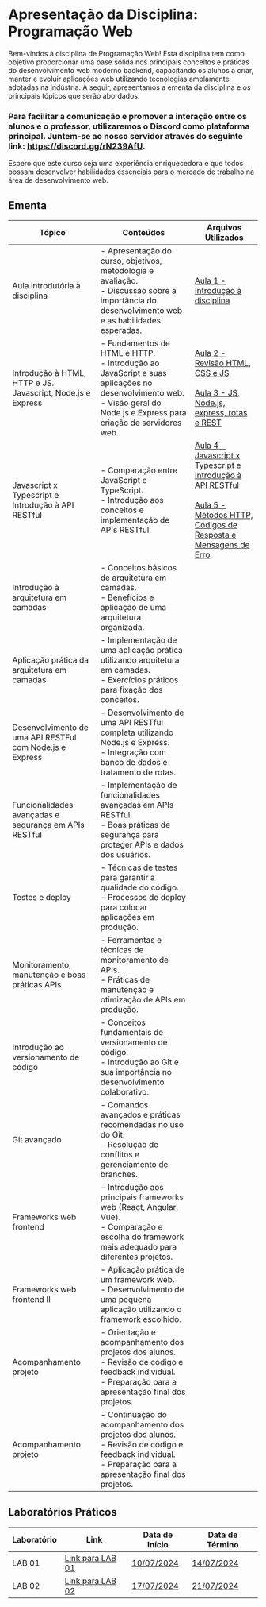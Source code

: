 # Apresentação da Disciplina: Programação Web

Bem-vindos à disciplina de Programação Web! Esta disciplina tem como objetivo proporcionar uma base sólida nos principais conceitos e práticas do desenvolvimento web moderno backend, capacitando os alunos a criar, manter e evoluir aplicações web utilizando tecnologias amplamente adotadas na indústria. A seguir, apresentamos a ementa da disciplina e os principais tópicos que serão abordados.

### Para facilitar a comunicação e promover a interação entre os alunos e o professor, utilizaremos o Discord como plataforma principal. Juntem-se ao nosso servidor através do seguinte link: https://discord.gg/rN239AfU.

Espero que este curso seja uma experiência enriquecedora e que todos possam desenvolver habilidades essenciais para o mercado de trabalho na área de desenvolvimento web.

## Ementa 

| Tópico | Conteúdos | Arquivos Utilizados |
|--------|-----------|---------------------|
| Aula introdutória à disciplina | - Apresentação do curso, objetivos, metodologia e avaliação.<br>- Discussão sobre a importância do desenvolvimento web e as habilidades esperadas. | [Aula 1 - Introdução à disciplina](aulas/Aula1.pdf) |
| Introdução à HTML, HTTP e JS. Javascript, Node.js e Express | - Fundamentos de HTML e HTTP.<br>- Introdução ao JavaScript e suas aplicações no desenvolvimento web.<br>- Visão geral do Node.js e Express para criação de servidores web. | [Aula 2 - Revisão HTML, CSS e JS](aulas/Aula2.pdf) <br></br> [Aula 3 - JS, Node.js, express, rotas e REST](aulas/Aula3.pdf) |
| Javascript x Typescript e Introdução à API RESTful | - Comparação entre JavaScript e TypeScript.<br>- Introdução aos conceitos e implementação de APIs RESTful. | [Aula 4 - Javascript x Typescript e Introdução à API RESTful](aulas/Aula4.pdf) <br></br> [Aula 5 - Métodos HTTP, Códigos de Resposta e Mensagens de Erro](aulas/Aula5.pdf)|
| Introdução à arquitetura em camadas | - Conceitos básicos de arquitetura em camadas.<br>- Benefícios e aplicação de uma arquitetura organizada. | [](#) |
| Aplicação prática da arquitetura em camadas | - Implementação de uma aplicação prática utilizando arquitetura em camadas.<br>- Exercícios práticos para fixação dos conceitos. | [](#) |
| Desenvolvimento de uma API RESTFul com Node.js e Express | - Desenvolvimento de uma API RESTful completa utilizando Node.js e Express.<br>- Integração com banco de dados e tratamento de rotas. | [](#) |
| Funcionalidades avançadas e segurança em APIs RESTful | - Implementação de funcionalidades avançadas em APIs RESTful.<br>- Boas práticas de segurança para proteger APIs e dados dos usuários. | [](#) |
| Testes e deploy | - Técnicas de testes para garantir a qualidade do código.<br>- Processos de deploy para colocar aplicações em produção. | [](#) |
| Monitoramento, manutenção e boas práticas APIs | - Ferramentas e técnicas de monitoramento de APIs.<br>- Práticas de manutenção e otimização de APIs em produção. | [](#) |
| Introdução ao versionamento de código | - Conceitos fundamentais de versionamento de código.<br>- Introdução ao Git e sua importância no desenvolvimento colaborativo. | [](#) |
| Git avançado | - Comandos avançados e práticas recomendadas no uso do Git.<br>- Resolução de conflitos e gerenciamento de branches. | [](#) |
| Frameworks web frontend | - Introdução aos principais frameworks web (React, Angular, Vue).<br>- Comparação e escolha do framework mais adequado para diferentes projetos. | [](#) |
| Frameworks web frontend II | - Aplicação prática de um framework web.<br>- Desenvolvimento de uma pequena aplicação utilizando o framework escolhido. | [](#) |
| Acompanhamento projeto | - Orientação e acompanhamento dos projetos dos alunos.<br>- Revisão de código e feedback individual.<br>- Preparação para a apresentação final dos projetos. | [](#) |
| Acompanhamento projeto | - Continuação do acompanhamento dos projetos dos alunos.<br>- Revisão de código e feedback individual.<br>- Preparação para a apresentação final dos projetos. | [](#) |

## Laboratórios Práticos

| Laboratório | Link | Data de Início | Data de Término |
|-------------|------|----------------|-----------------|
| LAB 01 | [Link para LAB 01](https://docs.google.com/document/d/19z913LVtDRj6j5_ehT3MiPNx3TUikRAtIKuZfYlE_qo/edit?usp=sharing) |  [10/07/2024](#) | [14/07/2024](#) |
| LAB 02 | [Link para LAB 02](https://docs.google.com/document/d/1iGzrjanD7kAY5CFO5vAxjOwqLCCrUxEHW680KyzZZ6Y/edit?usp=sharing) | [17/07/2024](#) | [21/07/2024](#) |
